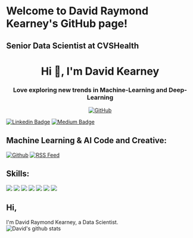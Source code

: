 
# Welcome to David Raymond Kearney's GitHub page!

## Senior Data Scientist at CVSHealth

<h1 align="center">Hi 👋, I'm David Kearney</h1>
<h3 align="center">Love exploring new trends in Machine-Learning and Deep-Learning</h3>



<p align="center">
	<a href="https://github.com/davidrkearney/"><img src="https://img.shields.io/github/followers/davidrkearney.svg?label=GitHub&style=social" alt="GitHub"></a>  
</p>

[![Linkedin Badge](https://img.shields.io/badge/-David_Kearney-blue?style=flat-square&logo=Linkedin&logoColor=white&link=https://www.linkedin.com/in/davidrkearney/)](https://www.linkedin.com/in/davidrkearney/) 
[![Medium Badge](https://img.shields.io/badge/-David_Kearney-black?style=flat-square&labelColor=black&logo=Medium&link=https://medium.com/@david.raymond.kearney/)](https://medium.com/@david.raymond.kearney) 

## Machine Learning & AI Code and Creative:
[![Github](https://img.shields.io/badge/github-%23100000.svg?&style=for-the-badge&logo=github&logoColor=white&link=https://github.com/davidrkearney)](https://github.com/davidrkearney) 
[![RSS Feed](https://img.shields.io/badge/rss-%23FFA500.svg?&style=for-the-badge&logo=rss&logoColor=white&link=http://davidkearney.xyz/Kearney_Data_Science/feed.xml)](http://davidkearney.xyz/Kearney_Data_Science/feed.xml) 


## Skills:
![](https://img.shields.io/badge/python%20-%2314354C.svg?&style=for-the-badge&logo=python&logoColor=white) 
![](https://img.shields.io/badge/markdown-%23000000.svg?&style=for-the-badge&logo=markdown&logoColor=white) 
![](https://img.shields.io/badge/r-%23276DC3.svg?&style=for-the-badge&logo=r&logoColor=white) 
![](https://img.shields.io/badge/shell_script%20-%23121011.svg?&style=for-the-badge&logo=gnu-bash&logoColor=white)
![](https://img.shields.io/badge/flask%20-%23000.svg?&style=for-the-badge&logo=flask&logoColor=white)
![](https://img.shields.io/badge/postgres-%23316192.svg?&style=for-the-badge&logo=postgresql&logoColor=white)
![](https://img.shields.io/badge/sqlite-%2307405e.svg?&style=for-the-badge&logo=sqlite&logoColor=white)


## Hi, 

I'm David Raymond Kearney, a Data Scientist.
</br>
![David's github stats](https://github-readme-stats.vercel.app/api?username=davidrkearney&show_icons=true&count_private=true&hide=issues,contribs&include_all_commits=true&custom_title=&icon_color=000000&title_color=000000&hide_border=true)



<!--
**davidrkearney/davidrkearney** is a ✨ _special_ ✨ repository because its `README.md` (this file) appears on your GitHub profile.

**My latest blog post**
[![David Kearney Medium](https://github-readme-medium.vercel.app/?username=@david.raymond.kearney)](https://medium.com/@david.raymond.kearney)



Here are some ideas to get you started:

- 🔭 I’m currently working on ...
- 🌱 I’m currently learning ...
- 👯 I’m looking to collaborate on ...
- 🤔 I’m looking for help with ...
- 💬 Ask me about ...
- 📫 How to reach me: ...
- 😄 Pronouns: ...
- ⚡ Fun fact: ...
-->
